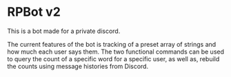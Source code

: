 # RPBot v2

This is a bot made for a private discord.

The current features of the bot is tracking of a preset array of strings and how much each user says them. The two functional commands can be used to query the count of a specific word for a specific user, as well as, rebuild the counts using message histories from Discord.